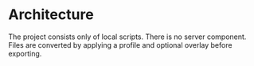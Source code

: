 # Architecture

The project consists only of local scripts. There is no server component.
Files are converted by applying a profile and optional overlay before exporting.
